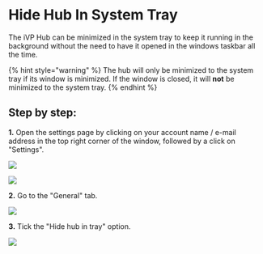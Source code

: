 # Hide Hub In System Tray

The iVP Hub can be minimized in the system tray to keep it running in the background without the need to have it opened in the windows taskbar all the time.

{% hint style="warning" %}
The hub will only be minimized to the system tray if its window is minimized. If the window is closed, it will **not** be minimized to the system tray.
{% endhint %}

## Step by step:

**1.** Open the settings page by clicking on your account name / e-mail address in the top right corner of the window, followed by a click on "Settings".

![](../../../.gitbook/assets/iVP\_launcher\_mail.jpg)

![](../../../.gitbook/assets/iVP\_launcher\_settings.jpg)

**2.** Go to the "General" tab.

![](../../../.gitbook/assets/iVP\_launcher\_settings\_general\_tab.jpg)

**3.** Tick the "Hide hub in tray" option.

![](../../../.gitbook/assets/iVP\_launcher\_settings\_general\_systray.jpg)

